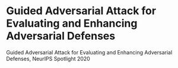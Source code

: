 # Guided Adversarial Attack for Evaluating and Enhancing Adversarial Defenses
Guided Adversarial Attack for Evaluating and Enhancing Adversarial Defenses, NeurIPS Spotlight 2020
